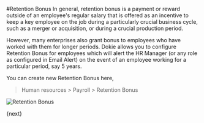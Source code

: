 <!-- add-breadcrumbs -->
#Retention Bonus
In general, retention bonus is a payment or reward outside of an employee's regular salary that is offered as an incentive to keep a key employee on the job during a particularly crucial business cycle, such as a merger or acquisition, or during a crucial production period.

However, many enterprises also grant bonus to employees who have worked with them for longer periods. Dokie allows you to configure Retention Bonus for employees which will alert the HR Manager (or any role as configured in Email Alert) on the event of an employee working for a particular period, say 5 years.

You can create new Retention Bonus here,
> Human resources > Payroll > Retention Bonus

<img class="screenshot" alt="Retention Bonus" src="/docs/assets/img/human-resources/retention-bonus.png">

{next}
